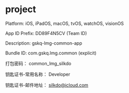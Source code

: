# project


Platform: iOS, iPadOS, macOS, tvOS, watchOS, visionOS

App ID Prefix: DD89F4N5CV  (Team ID)

Description: gskq-lmg-common-app

Bundle ID: com.gskq.lmg.common  (explicit)

打包密码： common_lmg_silkdo

钥匙证书-常用名称： Developer

钥匙证书-邮件地址： silkdo@icloud.com